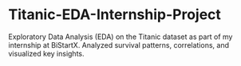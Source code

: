 # Titanic-EDA-Internship-Project
Exploratory Data Analysis (EDA) on the Titanic dataset as part of my internship at BiStartX.   Analyzed survival patterns, correlations, and visualized key insights.
